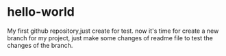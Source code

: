 # hello-world
My first github repository,just create for test.
now it's time for create a new branch for my project, just make some changes of readme file to test the changes of the branch.

